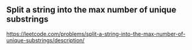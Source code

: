 ## Split a string into the max number of unique substrings
https://leetcode.com/problems/split-a-string-into-the-max-number-of-unique-substrings/description/
